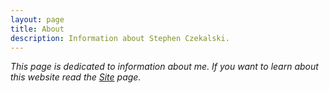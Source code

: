 ```yaml
---
layout: page
title: About
description: Information about Stephen Czekalski.
---
```

*This page is dedicated to information about me. If you want to learn about this website read the [Site](/site) page.*
